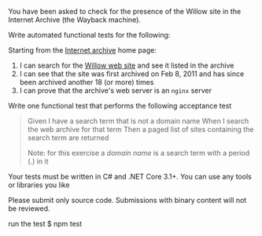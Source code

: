 You have been asked to check for the presence of the Willow site in the Internet Archive (the Wayback machine).

Write automated functional tests for the following:

Starting from the [Internet archive](https://archive.org) home page:
1. I can search for the [Willow web site](https://willowinc.com) and see it listed in the archive
1. I can see that the site was first archived on Feb 8, 2011 and has since been archived another 18 (or more) times
1. I can prove that the archive's web server is an `nginx` server

Write one functional test that performs the following acceptance test
> Given I have a search term that is not a domain name
> When I search the web archive for that term
> Then a paged list of sites containing the search term are returned
>
> Note: for this exercise a *domain name* is a search term with a period (.) in it

Your tests must be written in C# and .NET Core 3.1+. You can use any tools or libraries you like

Please submit only source code. Submissions with binary content will not be reviewed.

run the test $ npm test